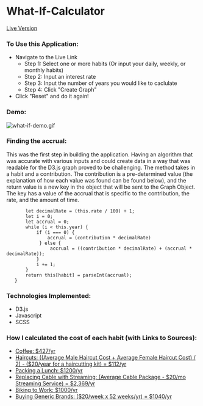 # What-If-Calculator

[Live Version](https://johnhcody.github.io/What-If-Calculator/)

### To Use this Application:

 - Navigate to the Live Link
   - Step 1: Select one or more habits (Or input your daily, weekly, or monthly habits)
   - Step 2: Input an interest rate 
   - Step 3: Input the number of years you would like to caclulate
   - Step 4: Click "Create Graph"
 - Click "Reset" and do it again!

 
 ### Demo:
 


![what-if-demo.gif](https://github.com/johnhcody/What-If-Calculator/blob/master/src/images/what-if-demo.gif?raw=true)

  
### Finding the accrual:

This was the first step in building the application.  Having an algorithm that was accurate with various inputs and could create data in a way that was readable for the D3.js graph proved to be challenging.  The method takes in a habit and a contribution.  The contribution is a pre-determined value (the explanation of how each value was found can be found below), and the return value is a new key in the object that will be sent to the Graph Object.  The key has a value of the accrual that is specific to the contribution, the rate, and the amount of time. 
 
 
 ``` findAccrual(habit, contribution) {
        let decimalRate = (this.rate / 100) + 1;
        let i = 0;
        let accrual = 0;
        while (i < this.year) {
            if (i === 0) {
                accrual = (contribution * decimalRate)
             } else {
                 accrual = ((contribution * decimalRate) + (accrual * decimalRate));
            }
            i += 1;
        }
        return this[habit] = parseInt(accrual);
    } 
 ```
    
 
### Technologies Implemented:

 - D3.js
 - Javascript
 - SCSS
 


### How I calculated the cost of each habit (with Links to Sources):  

- [Coffee: $427/yr](https://www.lazymanandmoney.com/brewing-coffee-home-vs-coffee-shop/?__cf_chl_jschl_tk__=534737c37e8ed1ded59d739a9533f104514214a7-1602876220-0-AQUVHkdfxC0GoteiBoqA73mhPuZ4BaAMn_sVK-vpBZ5E7u7jbyU-LSvAw50CHzQiAjoQ65nGeiBuUqDHgjxoF0B1mp15dNii9-TzPguCL-gQE4bnmoflLLBP-_kUwQBkRom_ax3jraCzQZX17ayI-VXwRCrAwYqDkyzh8pvfkH3UfpJe9fB6P82yLTiFBtuLxeDZEHRkNx84etrOyjIFnNoJkZJgw2_TSGYWXLPxlBE4tfuMscYKSuz8zLiezCvDtqipciGkbjGKT_rgPzQYUt3sh61DblmyWayzdnmGwws6kGcI0QuERaDc0DMjLMvoh9NWy5dbwgaZb-gn5Gna1Ww-DEnRa7CTsE4pnqBbAp4c4v8Mp3SfngbTkn-9fqurVg)
- [Haircuts: ((Average Male Haircut Cost + Average Female Haircut Cost) / 2) - ($20/year for a haircutting kit) = $112/yr](https://towardsdatascience.com/analyzing-who-spends-more-on-haircuts-men-or-women-a90003e98312)
- [Packing a Lunch: $1200/yr](https://www.makingsenseofcents.com/2017/11/does-bringing-lunch-to-work-actually-save-money.html#:~:text=But,%20bringing%20lunch%20to%20work,know%20what%20you%20are%20doing.&text=Just%20like%20the%20cost%20of,of%20bringing%20it%20from%20home.) 
- [Replacing Cable with Streaming: (Average Cable Package - $20/mo Streaming Service) = $2,369/yr](https://decisiondata.org/news/report-the-average-cable-bill-now-exceeds-all-other-household-utility-bills-combined/)
- [Biking to Work: $1000/yr](https://www.cnbc.com/2018/05/18/biking-to-work-could-save-you-over-1000-a-year.html)
- [Buying Generic Brands: ($20/week x 52 weeks/yr) = $1040/yr](https://www.daveramsey.com/blog/buying-generic-groceries-saves-money)



 

